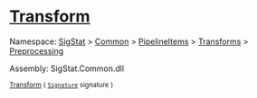 # [Transform](./ResampleSamplesCountBased-100663801.md)

Namespace: [SigStat]() > [Common](./../../../../README.md) > [PipelineItems]() > [Transforms]() > [Preprocessing](./../README.md)

Assembly: SigStat.Common.dll

<sub>[Transform](./ResampleSamplesCountBased-100663801.md) ( [`Signature`](./../../../../Signature.md) signature )         </sub>
